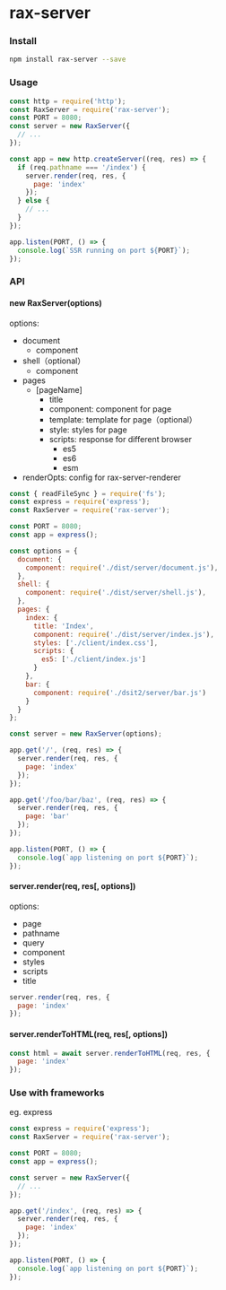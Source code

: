 # rax-server

### Install

```bash
npm install rax-server --save
```

### Usage

```js
const http = require('http');
const RaxServer = require('rax-server');
const PORT = 8080;
const server = new RaxServer({
  // ...
});

const app = new http.createServer((req, res) => {
  if (req.pathname === '/index') {
    server.render(req, res, {
      page: 'index'
    });
  } else {
    // ...
  }
});

app.listen(PORT, () => {
  console.log(`SSR running on port ${PORT}`);
});
```

### API

#### new RaxServer(options)

options:
* document
  * component
* shell（optional）
  * component
* pages
  * [pageName]
    * title
    * component: component for page
    * template: template for page（optional）
    * style: styles for page
    * scripts: response for different browser
      * es5
      * es6
      * esm
* renderOpts: config for rax-server-renderer

```js
const { readFileSync } = require('fs');
const express = require('express');
const RaxServer = require('rax-server');

const PORT = 8080;
const app = express();

const options = {
  document: {
    component: require('./dist/server/document.js'),
  },
  shell: {
    component: require('./dist/server/shell.js'),
  },
  pages: {
    index: {
      title: 'Index',
      component: require('./dist/server/index.js'),
      styles: ['./client/index.css'],
      scripts: {
        es5: ['./client/index.js']
      }
    },
    bar: {
      component: require('./dsit2/server/bar.js')
    }
  }
};

const server = new RaxServer(options);

app.get('/', (req, res) => {
  server.render(req, res, {
    page: 'index'
  });
});

app.get('/foo/bar/baz', (req, res) => {
  server.render(req, res, {
    page: 'bar'
  });
});

app.listen(PORT, () => {
  console.log(`app listening on port ${PORT}`);
});
```

#### server.render(req, res[, options])

options:
 * page
 * pathname 
 * query
 * component
 * styles
 * scripts
 * title

```js
server.render(req, res, {
  page: 'index'
});
```

#### server.renderToHTML(req, res[, options])

```js
const html = await server.renderToHTML(req, res, {
  page: 'index'
});
```

### Use with frameworks

eg. express

```js
const express = require('express');
const RaxServer = require('rax-server');

const PORT = 8080;
const app = express();

const server = new RaxServer({
  // ...
});

app.get('/index', (req, res) => {
  server.render(req, res, {
    page: 'index'
  });
});

app.listen(PORT, () => {
  console.log(`app listening on port ${PORT}`);
});
```